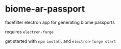 # biome-ar-passport
facefilter electron app for generating biome passports

requires `electron-forge`

get started with `npm install` and `electron-forge start`

